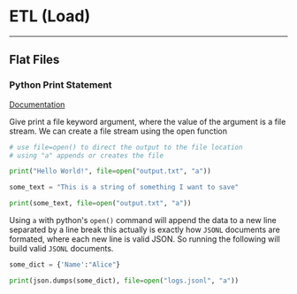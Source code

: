 # ETL (Load)



---
## Flat Files
### Python Print Statement 
[Documentation](https://stackoverflow.com/a/36571602)

Give print a file keyword argument, where the value of the argument is a file stream. We can create a file stream using the open function
```python
# use file=open() to direct the output to the file location
# using "a" appends or creates the file

print("Hello World!", file=open("output.txt", "a"))

some_text = "This is a string of something I want to save"

print(some_text, file=open("output.txt", "a"))
```
Using `a` with python's `open()` command will append the data to a new line separated by a line break
this actually is exactly how `JSONL` documents are formated, where each new line is valid JSON. So running the 
following will build valid `JSONL` documents.

```python
some_dict = {'Name':"Alice"}

print(json.dumps(some_dict), file=open("logs.jsonl", "a"))
```